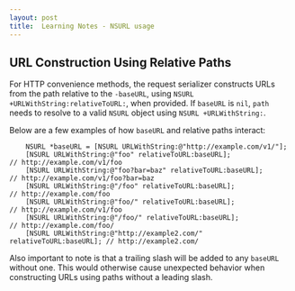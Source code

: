 ```yaml
---
layout: post
title:  Learning Notes - NSURL usage
---
```


## URL Construction Using Relative Paths

 For HTTP convenience methods, the request serializer constructs URLs from the path relative to the `-baseURL`, using `NSURL +URLWithString:relativeToURL:`, when provided. If `baseURL` is `nil`, `path` needs to resolve to a valid `NSURL` object using `NSURL +URLWithString:`.

 Below are a few examples of how `baseURL` and relative paths interact:

```
    NSURL *baseURL = [NSURL URLWithString:@"http://example.com/v1/"];
    [NSURL URLWithString:@"foo" relativeToURL:baseURL];                  // http://example.com/v1/foo
    [NSURL URLWithString:@"foo?bar=baz" relativeToURL:baseURL];          // http://example.com/v1/foo?bar=baz
    [NSURL URLWithString:@"/foo" relativeToURL:baseURL];                 // http://example.com/foo
    [NSURL URLWithString:@"foo/" relativeToURL:baseURL];                 // http://example.com/v1/foo
    [NSURL URLWithString:@"/foo/" relativeToURL:baseURL];                // http://example.com/foo/
    [NSURL URLWithString:@"http://example2.com/" relativeToURL:baseURL]; // http://example2.com/
```

 Also important to note is that a trailing slash will be added to any `baseURL` without one. This would otherwise cause unexpected behavior when constructing URLs using paths without a leading slash.


